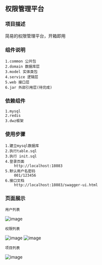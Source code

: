 ## 权限管理平台


### 项目描述
   简易的权限管理平台，开箱即用
   
### 组件说明
    1.common 公共包
    2.domain 数据库层
    3.model 实体类包
    4.service 逻辑层
    5.web 接口层
    6.jar 外部引用层(待完成)
### 依赖组件
    1.mysql
    2.redis
    3.dwz框架
### 使用步骤
    1.建立mysql数据库
    2.执行table.sql
    3.执行 init.sql 
    4.登录页面
        http://localhost:18083
    5.默认用户名密码
        001/123456
    6.接口文档
        http://localhost:18083/swagger-ui.html
### 页面展示
    用户列表
 ![image](https://github.com/bbxyczj/picture/blob/main/rc-picture/20210817162239.png)
    
    权限列表
 ![image](https://github.com/bbxyczj/picture/blob/main/rc-picture/20210817162254.png)
 ![image](https://github.com/bbxyczj/picture/blob/main/rc-picture/20210817162258.png)
          
    项目列表  
 ![image](https://github.com/bbxyczj/picture/blob/main/rc-picture/20210817163458.png)
           
    
    
    
    
    